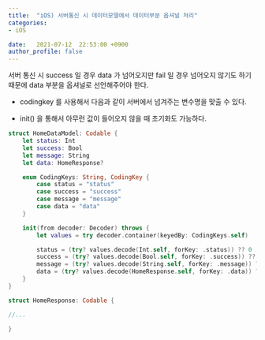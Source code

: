 ```yaml
---
title:  "iOS) 서버통신 시 데이터모델에서 데이터부분 옵셔널 처리"
categories:
- iOS

date:   2021-07-12  22:53:00 +0900
author_profile: false
---
```

서버 통신 시 success 일 경우 data 가 넘어오지만 fail 일 경우 넘어오지 않기도 하기 때문에 data 부분을 옵셔널로 선언해주어야 한다.

- codingkey 를 사용해서 다음과 같이 서버에서 넘겨주는 변수명을 맞출 수 있다.

- init() 을 통해서 아무런 값이 들어오지 않을 때 초기화도 가능하다.

```swift
struct HomeDataModel: Codable {
    let status: Int
    let success: Bool
    let message: String
    let data: HomeResponse?

    enum CodingKeys: String, CodingKey {
        case status = "status"
        case success = "success"
        case message = "message"
        case data = "data"
    }

    init(from decoder: Decoder) throws {
        let values = try decoder.container(keyedBy: CodingKeys.self)

        status = (try? values.decode(Int.self, forKey: .status)) ?? 0
        success = (try? values.decode(Bool.self, forKey: .success)) ?? false
        message = (try? values.decode(String.self, forKey: .message)) ?? ""
        data = (try? values.decode(HomeResponse.self, forKey: .data)) ?? nil
    }
}

struct HomeResponse: Codable {

//...

}
```
